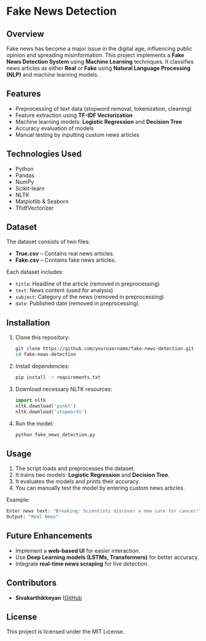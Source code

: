 # Fake News Detection

## Overview
Fake news has become a major issue in the digital age, influencing public opinion and spreading misinformation. This project implements a **Fake News Detection System** using **Machine Learning** techniques. It classifies news articles as either **Real** or **Fake** using **Natural Language Processing (NLP)** and machine learning models.

## Features
- Preprocessing of text data (stopword removal, tokenization, cleaning)
- Feature extraction using **TF-IDF Vectorization**
- Machine learning models: **Logistic Regression** and **Decision Tree**
- Accuracy evaluation of models
- Manual testing by inputting custom news articles

## Technologies Used
- Python
- Pandas
- NumPy
- Scikit-learn
- NLTK
- Matplotlib & Seaborn
- TfidfVectorizer

## Dataset
The dataset consists of two files:
- **True.csv** – Contains real news articles.
- **Fake.csv** – Contains fake news articles.

Each dataset includes:
- `title`: Headline of the article (removed in preprocessing)
- `text`: News content (used for analysis)
- `subject`: Category of the news (removed in preprocessing)
- `date`: Published date (removed in preprocessing)

## Installation
1. Clone this repository:
   ```bash
   git clone https://github.com/yourusername/fake-news-detection.git
   cd fake-news-detection
   ```
2. Install dependencies:
   ```bash
   pip install -r requirements.txt
   ```
3. Download necessary NLTK resources:
   ```python
   import nltk
   nltk.download('punkt')
   nltk.download('stopwords')
   ```
4. Run the model:
   ```bash
   python fake_news_detection.py
   ```

## Usage
1. The script loads and preprocesses the dataset.
2. It trains two models: **Logistic Regression** and **Decision Tree**.
3. It evaluates the models and prints their accuracy.
4. You can manually test the model by entering custom news articles.

Example:
```bash
Enter news text: "Breaking: Scientists discover a new cure for cancer!"
Output: "Real News"
```

## Future Enhancements
- Implement a **web-based UI** for easier interaction.
- Use **Deep Learning models (LSTMs, Transformers)** for better accuracy.
- Integrate **real-time news scraping** for live detection.

## Contributors
- **Sivakarthikkeyan** ([GitHub]((https://github.com/sivakarthikkeyan08))

## License
This project is licensed under the MIT License.

